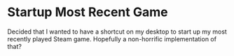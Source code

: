 # Startup Most Recent Game
Decided that I wanted to have a shortcut on my desktop to start up my most recently played Steam game.
Hopefully a non-horrific implementation of that?
